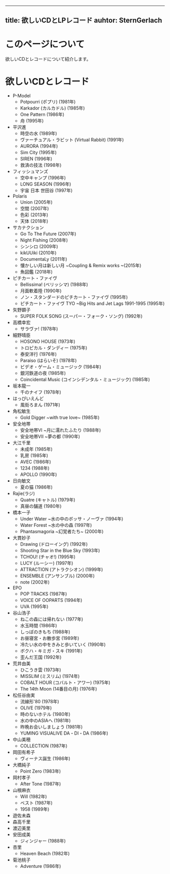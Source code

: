 
---
title: 欲しいCDとLPレコード
auhtor: SternGerlach
---

<!--
 pandoc -s --filter pandoc-crossref -M "crossrefYaml=./crossref_config.yaml" -f markdown -t html5 --mathjax --css ./style.css ./want-list.md > ./want-list.html
-->

# このページについて

欲しいCDとレコードについて紹介します。

# 欲しいCDとレコード

* P-Model
    - Potpourri (ポプリ) (1981年)
    - Karkador (カルカドル) (1985年)
    - One Pattern (1986年)
    - 舟 (1995年)
* 平沢進
    - 時空の水 (1989年)
    - ヴァーチュアル・ラビット (Virtual Rabbit) (1991年)
    - AURORA (1994年)
    - Sim City (1995年)
    - SIREN (1996年)
    - 救済の技法 (1998年)
* フィッシュマンズ
    - 空中キャンプ (1996年)
    - LONG SEASON (1996年)
    - 宇宙 日本 世田谷 (1997年)
* Polaris
    - Union (2005年)
    - 空間 (2007年)
    - 色彩 (2013年)
    - 天体 (2018年)
* サカナクション
    - Go To The Future (2007年)
    - Night Fishing (2008年)
    - シンシロ (2009年)
    - kikUUiki (2010年)
    - DocumentaLy (2011年)
    - 懐かしい月は新しい月 \~Coupling & Remix works \~(2015年)
    - 魚図鑑 (2018年)
* ピチカート・ファイヴ
    - Bellissima! (ベリッシマ) (1988年)
    - 月面軟着陸 (1990年)
    - ノン・スタンダードのピチカート・ファイヴ (1995年)
    - ピチカート・ファイヴ TYO \~Big Hits and Jet Lags 1991-1995 (1995年)
* 矢野顕子
    - SUPER FOLK SONG (スーパー・フォーク・ソング) (1992年)
* 高橋幸宏
    - サラヴァ! (1978年)
* 細野晴臣
    - HOSONO HOUSE (1973年)
    - トロピカル・ダンディー (1975年)
    - 泰安洋行 (1976年)
    - Paraiso (はらいそ) (1978年)
    - ビデオ・ゲーム・ミュージック (1984年)
    - 銀河鉄道の夜 (1985年)
    - Coincidental Music (コインシデンタル・ミュージック) (1985年)
* 坂本龍一
    - 千のナイフ (1978年)
* はっぴいえんど
    - 風街ろまん (1971年)
* 角松敏生
    - Gold Digger \~with true love\~ (1985年)
* 安全地帯
    - 安全地帯VI \~月に濡れたふたり (1988年)
    - 安全地帯VII \~夢の都 (1990年)
* 大江千里
    - 未成年 (1985年)
    - 乳房 (1985年)
    - AVEC (1986年)
    - 1234 (1988年)
    - APOLLO (1990年)
* 日向敏文
    - 夏の猫 (1986年)
* Rajie(ラジ)
    - Quatre (キャトル) (1979年)
    - 真昼の舗道 (1980年)
* 橋本一子
    - Under Water \~水の中のボッサ・ノーヴァ (1994年)
    - Water Forest \~水の中の森 (1997年)
    - Phantasmagoria \~幻覚者たち\~ (2000年)
* 大貫妙子
    - Drawing (ドローイング) (1992年)
    - Shooting Star in the Blue Sky (1993年)
    - TCHOU! (チャオ!) (1995年)
    - LUCY (ルーシー) (1997年)
    - ATTRACTION (アトラクシオン) (1999年)
    - ENSEMBLE (アンサンブル) (2000年)
    - note (2002年)
* EPO
    - POP TRACKS (1987年)
    - VOICE OF OOPARTS (1994年)
    - UVA (1995年)
* 谷山浩子
    - ねこの森には帰れない (1977年)
    - 水玉時間 (1986年)
    - しっぽのきもち (1988年)
    - お昼寝宮・お散歩宮 (1989年)
    - 冷たい水の中をきみと歩いていく (1990年)
    - ボクハ・キミガ・スキ (1991年)
    - 歪んだ王国 (1992年)
* 荒井由美
    - ひこうき雲 (1973年)
    - MISSLIM (ミスリム) (1974年)
    - COBALT HOUR (コバルト・アワー) (1975年)
    - The 14th Moon (14番目の月) (1976年)
* 松任谷由実
    - 流線形'80 (1978年)
    - OLIVE (1979年)
    - 時のないホテル (1980年)
    - 水の中のASIAへ (1981年)
    - 昨晩お会いしましょう (1981年)
    - YUMING VISUALIVE DA・DI・DA (1986年)
* 中山美穂  
    - COLLECTION (1987年)
* 岡田有希子
    - ヴィーナス誕生 (1986年)
* 大橋純子
    - Point Zero (1983年)
* 岡村孝子
    - After Tone (1987年)
* 山根麻衣
    - Will (1982年)
    - ベスト (1987年)
    - 1958 (1989年)
* 遊佐未森
* 森高千里
* 渡辺美里
* 安田成美
    - ジィンジャー (1988年)
* 杏里
    - Heaven Beach (1982年)
* 菊池桃子
    - Adventure (1986年)
